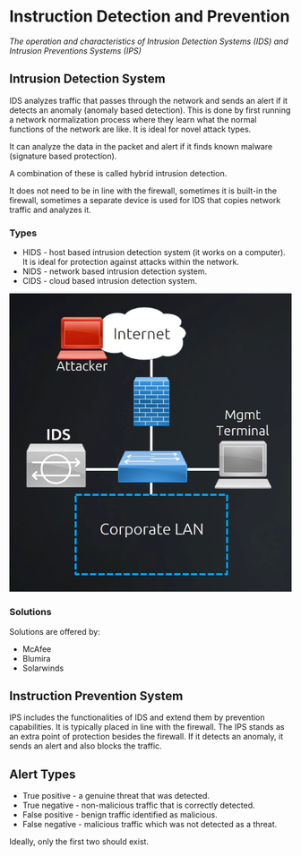 # Instruction Detection and Prevention

_The operation and characteristics of Intrusion Detection Systems (IDS) and Intrusion Preventions Systems (IPS)_

## Intrusion Detection System

IDS analyzes traffic that passes through the network and sends an alert if it detects an anomaly (anomaly based detection). This is done by first running a network normalization process where they learn what the normal functions of the network are like. It is ideal for novel attack types.

It can analyze the data in the packet and alert if it finds known malware (signature based protection).

A combination of these is called hybrid intrusion detection.

It does not need to be in line with the firewall, sometimes it is built-in the firewall, sometimes a separate device is used for IDS that copies network traffic and analyzes it.

### Types

* HIDS - host based intrusion detection system (it works on a computer). It is ideal for protection against attacks within the network.
* NIDS - network based intrusion detection system.
* CIDS - cloud based intrusion detection system.

![](./images/intrusion_detection_and_prevention/ids.png)

### Solutions

Solutions are offered by:
* McAfee
* Blumira
* Solarwinds

## Instruction Prevention System

IPS includes the functionalities of IDS and extend them by prevention capabilities. It is typically placed in line with the firewall. The IPS stands as an extra point of protection besides the firewall. If it detects an anomaly, it sends an alert and also blocks the traffic.

## Alert Types

* True positive - a genuine threat that was detected.
* True negative - non-malicious traffic that is correctly detected.
* False positive - benign traffic identified as malicious.
* False negative - malicious traffic which was not detected as a threat.

Ideally, only the first two should exist.
